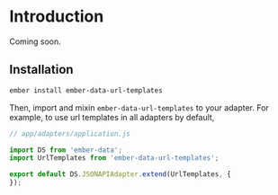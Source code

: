 # Introduction

Coming soon.

## Installation

```sh
ember install ember-data-url-templates
```

Then, import and mixin `ember-data-url-templates` to your adapter. For example, to use url templates in all adapters by default,

```js
// app/adapters/application.js

import DS from 'ember-data';
import UrlTemplates from 'ember-data-url-templates';

export default DS.JSONAPIAdapter.extend(UrlTemplates, {
});
```


